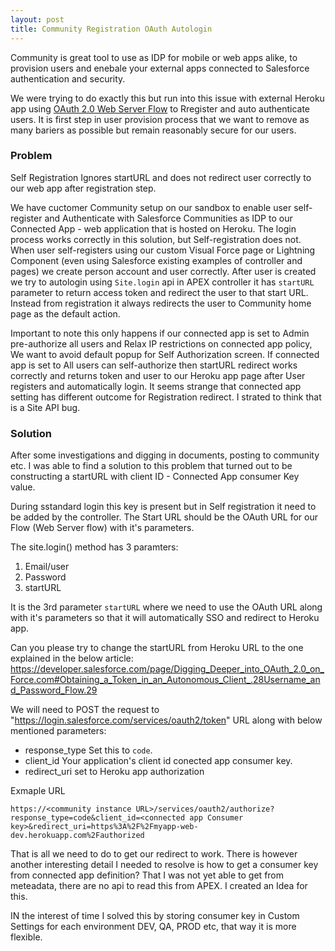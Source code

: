```yaml
---
layout: post
title: Community Registration OAuth Autologin
---
```


Community is great tool to use as IDP for mobile or web apps alike, to provision users and enebale your external apps connected to Salesforce authentication and security.

We were trying to do exactly this but run into this issue with external Heroku app using [OAuth 2.0 Web Server Flow](https://help.salesforce.com/articleView?id=remoteaccess_oauth_web_server_flow.htm&type=0) to Rregister and auto authenticate users. It is first step in user provision process that we want to remove as many bariers as possible but remain reasonably secure for our users.

### Problem

Self Registration Ignores startURL and does not redirect user correctly to our web app after registration step.

We have cuctomer Community setup on our sandbox to enable user self-register and Authenticate with Salesforce Communities as IDP to our Connected App - web application that is hosted on Heroku. The login process works correctly in this solution, but Self-registration does not. When user self-registers using our custom Visual Force page or Lightning Component (even using Salesforce existing examples of controller and pages) we create person account and user correctly. After user is created we try to autologin using `Site.login` api in APEX controller it has `startURL` parameter to return access token and redirect the user to that start URL. Instead from registration it always redirects the user to Community home page as the default action. 

Important to note this only happens if our connected app is set to Admin pre-authorize all users and Relax IP restrictions on connected app policy, We want to avoid default popup for Self Authorization screen. If connected app is set to All users can self-authorize then startURL redirect works correctly and returns token and user to our Heroku app page after User registers and automatically login. It seems strange that connected app setting has different outcome for Registration redirect. I strated to think that is a Site API bug.

### Solution

After some investigations and digging in documents, posting to community etc. I was able to find a solution to this problem that turned out to be constructing a startURL with client ID - Connected App consumer Key value.

During sstandard login this key is present but in Self registration it need to be added by the controller.
The Start URL should be the OAuth URL for our Flow (Web Server flow) with it's parameters.

The site.login() method has 3 paramters:
1. Email/user
2. Password
3. startURL

It is the 3rd parameter `startURL` where we need to use the OAuth URL along with it's parameters so that it will automatically SSO and redirect to Heroku app.

Can you please try to change the startURL from Heroku URL to the one explained in the below article:
https://developer.salesforce.com/page/Digging_Deeper_into_OAuth_2.0_on_Force.com#Obtaining_a_Token_in_an_Autonomous_Client_.28Username_and_Password_Flow.29

We will need to POST the request to "https://login.salesforce.com/services/oauth2/token" URL along with below mentioned parameters:

+ response_type Set this to `code`.
+ client_id Your application's client id conected app consumer key.
+ redirect_uri  set to Heroku app authorization

Exmaple URL	    
```
https://<community instance URL>/services/oauth2/authorize?response_type=code&client_id=<connected app Consumer key>&redirect_uri=https%3A%2F%2Fmyapp-web-dev.herokuapp.com%2Fauthorized
```
That is all we need to do to get our redirect to work. There is however another interesting detail I needed to resolve is how to get a consumer key from connected app definition? That I was not yet able to get from meteadata, there are no api to read this from APEX. I created an Idea for this.

IN the interest of time I solved this by storing consumer key in Custom Settings for each environment DEV, QA, PROD etc, that way it is more flexible.

 
